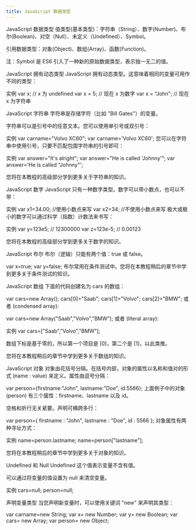 ```yaml
---
title: JavaScript 数据类型 
---
```



JavaScript 数据类型
值类型(基本类型)：字符串（String）、数字(Number)、布尔(Boolean)、对空（Null）、未定义（Undefined）、Symbol。

引用数据类型：对象(Object)、数组(Array)、函数(Function)。

注：Symbol 是 ES6 引入了一种新的原始数据类型，表示独一无二的值。

JavaScript 拥有动态类型
JavaScript 拥有动态类型。这意味着相同的变量可用作不同的类型：

实例
var x;               // x 为 undefined
var x = 5;           // 现在 x 为数字
var x = "John";      // 现在 x 为字符串

JavaScript 字符串
字符串是存储字符（比如 "Bill Gates"）的变量。

字符串可以是引号中的任意文本。您可以使用单引号或双引号：

实例
var carname="Volvo XC60";
var carname='Volvo XC60';
您可以在字符串中使用引号，只要不匹配包围字符串的引号即可：

实例
var answer="It's alright";
var answer="He is called 'Johnny'";
var answer='He is called "Johnny"';


您将在本教程的高级部分学到更多关于字符串的知识。

JavaScript 数字
JavaScript 只有一种数字类型。数字可以带小数点，也可以不带：

实例
var x1=34.00;      //使用小数点来写
var x2=34;         //不使用小数点来写
极大或极小的数字可以通过科学（指数）计数法来书写：

实例
var y=123e5;      // 12300000
var z=123e-5;     // 0.00123


您将在本教程的高级部分学到更多关于数字的知识。

JavaScript 布尔
布尔（逻辑）只能有两个值：true 或 false。

var x=true;
var y=false;
布尔常用在条件测试中。您将在本教程稍后的章节中学到更多关于条件测试的知识。

JavaScript 数组
下面的代码创建名为 cars 的数组：

var cars=new Array();
cars[0]="Saab";
cars[1]="Volvo";
cars[2]="BMW";
或者 (condensed array):

var cars=new Array("Saab","Volvo","BMW");
或者 (literal array):

实例
var cars=["Saab","Volvo","BMW"];


数组下标是基于零的，所以第一个项目是 [0]，第二个是 [1]，以此类推。

您将在本教程稍后的章节中学到更多关于数组的知识。

JavaScript 对象
对象由花括号分隔。在括号内部，对象的属性以名称和值对的形式 (name : value) 来定义。属性由逗号分隔：

var person={firstname:"John", lastname:"Doe", id:5566};
上面例子中的对象 (person) 有三个属性：firstname、lastname 以及 id。

空格和折行无关紧要。声明可横跨多行：

var person={
firstname : "John",
lastname  : "Doe",
id        :  5566
};
对象属性有两种寻址方式：

实例
name=person.lastname;
name=person["lastname"];


您将在本教程稍后的章节中学到更多关于对象的知识。

Undefined 和 Null
Undefined 这个值表示变量不含有值。

可以通过将变量的值设置为 null 来清空变量。

实例
cars=null;
person=null;



声明变量类型
当您声明新变量时，可以使用关键词 "new" 来声明其类型：

var carname=new String;
var x=      new Number;
var y=      new Boolean;
var cars=   new Array;
var person= new Object;
